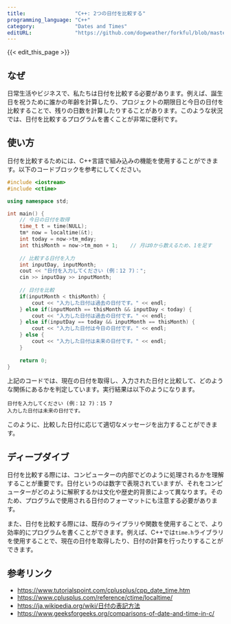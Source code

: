 ```yaml
---
title:                "C++: 2つの日付を比較する"
programming_language: "C++"
category:             "Dates and Times"
editURL:              "https://github.com/dogweather/forkful/blob/master/content/ja/cpp/comparing-two-dates.md"
---
```


{{< edit_this_page >}}

## なぜ

日常生活やビジネスで、私たちは日付を比較する必要があります。例えば、誕生日を祝うために誰かの年齢を計算したり、プロジェクトの期限日と今日の日付を比較することで、残りの日数を計算したりすることがあります。このような状況では、日付を比較するプログラムを書くことが非常に便利です。

## 使い方

日付を比較するためには、C++言語で組み込みの機能を使用することができます。以下のコードブロックを参考にしてください。

```C++
#include <iostream>
#include <ctime>

using namespace std;

int main() {
    // 今日の日付を取得
    time_t t = time(NULL);
    tm* now = localtime(&t);
    int today = now->tm_mday;
    int thisMonth = now->tm_mon + 1;    // 月は0から数えるため、1を足す
    
    // 比較する日付を入力
    int inputDay, inputMonth;
    cout << "日付を入力してください (例：12 7)：";
    cin >> inputDay >> inputMonth;
    
    // 日付を比較
    if(inputMonth < thisMonth) {
        cout << "入力した日付は過去の日付です。" << endl;
    } else if(inputMonth == thisMonth && inputDay < today) {
        cout << "入力した日付は過去の日付です。" << endl;
    } else if(inputDay == today && inputMonth == thisMonth) {
        cout << "入力した日付は今日の日付です。" << endl;
    } else {
        cout << "入力した日付は未来の日付です。" << endl;
    }
    
    return 0;
}
```

上記のコードでは、現在の日付を取得し、入力された日付と比較して、どのような関係にあるかを判定しています。実行結果は以下のようになります。

```
日付を入力してください (例：12 7)：15 7
入力した日付は未来の日付です。
```

このように、比較した日付に応じて適切なメッセージを出力することができます。

## ディープダイブ

日付を比較する際には、コンピューターの内部でどのように処理されるかを理解することが重要です。日付というのは数字で表現されていますが、それをコンピューターがどのように解釈するかは文化や歴史的背景によって異なります。そのため、プログラムで使用される日付のフォーマットにも注意する必要があります。

また、日付を比較する際には、既存のライブラリや関数を使用することで、より効率的にプログラムを書くことができます。例えば、C++では`time.h`ライブラリを使用することで、現在の日付を取得したり、日付の計算を行ったりすることができます。

## 参考リンク

- https://www.tutorialspoint.com/cplusplus/cpp_date_time.htm
- https://www.cplusplus.com/reference/ctime/localtime/
- https://ja.wikipedia.org/wiki/日付の表記方法
- https://www.geeksforgeeks.org/comparisons-of-date-and-time-in-c/